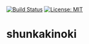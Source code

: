 [![Build Status](https://github.com/shunkakinoki/shunkakinoki/workflows/.github/workflows/main.yml/badge.svg)](https://github.com/shunkakinoki/shunkakinoki/actions)
[![License: MIT](https://img.shields.io/badge/License-MIT-purple.svg)](https://opensource.org/licenses/MIT)

# shunkakinoki
